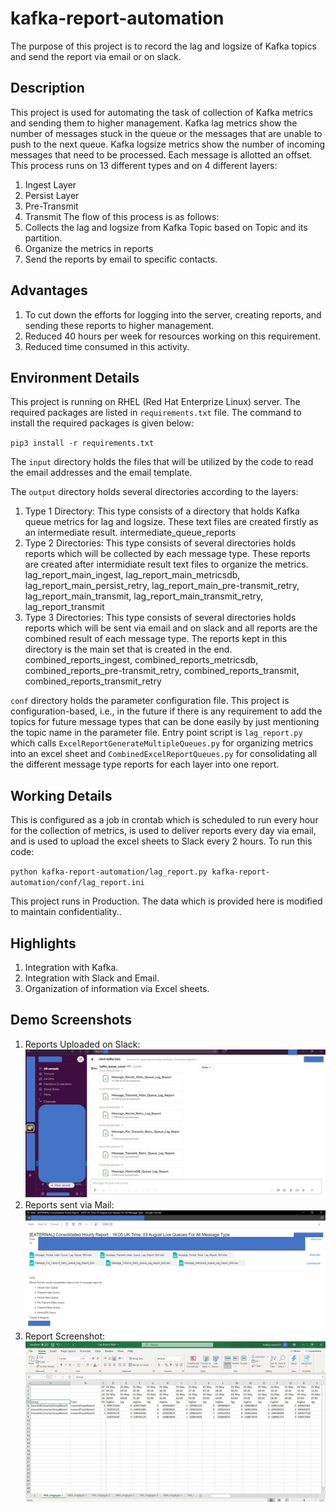 # kafka-report-automation
The purpose of this project is to record the lag and logsize of Kafka topics and send the report via email or on slack. 

## Description
This project is used for automating the task of collection of Kafka metrics and sending them to higher management. Kafka lag metrics show the number of messages stuck in the queue or the messages that are unable to push to the next queue. Kafka logsize metrics show the number of incoming messages that need to be processed. Each message is allotted an offset. This process runs on 13 different types and on 4 different layers:
1. Ingest Layer
2. Persist Layer
3. Pre-Transmit
4. Transmit
The flow of this process is as follows:
1. Collects the lag and logsize from Kafka Topic based on Topic and its partition.
2. Organize the metrics in reports
3. Send the reports by email to specific contacts.

## Advantages
1. To cut down the efforts for logging into the server, creating reports, and sending these reports to higher management.
2. Reduced 40 hours per week for resources working on this requirement.
3. Reduced time consumed in this activity.

## Environment Details
This project is running on RHEL (Red Hat Enterprize Linux) server. The required packages are listed in `requirements.txt` file. The command to install the required packages is given below:

`pip3 install -r requirements.txt`

The `input` directory holds the files that will be utilized by the code to read the email addresses and the email template. 

The `output` directory holds several directories according to the layers:

1. Type 1 Directory: This type consists of a directory that holds Kafka queue metrics for lag and logsize. These text files are created firstly as an intermediate result.
intermediate_queue_reports
2. Type 2 Directories: This type consists of several directories holds reports which will be collected by each message type. These reports are created after intermidiate result text files to organize the metrics.
lag_report_main_ingest, lag_report_main_metricsdb, lag_report_main_persist_retry, lag_report_main_pre-transmit_retry, lag_report_main_transmit, lag_report_main_transmit_retry, lag_report_transmit
3. Type 3 Directories: This type consists of several directories holds reports which will be sent via email and on slack and all reports are the combined result of each message type. The reports kept in this directory is the main set that is created in the end.
combined_reports_ingest, combined_reports_metricsdb, combined_reports_pre-transmit_retry, combined_reports_transmit, combined_reports_transmit_retry

`conf` directory holds the parameter configuration file.
This project is configuration-based, i.e., in the future if there is any requirement to add the topics for future message types that can be done easily by just mentioning the topic name in the parameter file.
Entry point script is `lag_report.py` which calls `ExcelReportGenerateMultipleQueues.py` for organizing metrics into an excel sheet and `CombinedExcelReportQueues.py` for consolidating all the different message type reports for each layer into one report.

## Working Details
This is configured as a job in crontab which is scheduled to run every hour for the collection of metrics, is used to deliver reports every day via email, and is used to upload the excel sheets to Slack every 2 hours.
To run this code:

`python kafka-report-automation/lag_report.py kafka-report-automation/conf/lag_report.ini`

This project runs in Production. The data which is provided here is modified to maintain confidentiality..

## Highlights
1. Integration with Kafka.
2. Integration with Slack and Email.
3. Organization of information via Excel sheets.

## Demo Screenshots
1. Reports Uploaded on Slack:
![Slack Screenshot](https://github.com/Anshita1Saxena/kafka-report-automation/blob/main/demo-image/Slack%20Screenshot.JPG)
2. Reports sent via Mail:
![Email Screenshot](https://github.com/Anshita1Saxena/kafka-report-automation/blob/main/demo-image/Mail%20Screenshot.JPG)
3. Report Screenshot:
![Report Screenshot](https://github.com/Anshita1Saxena/kafka-report-automation/blob/main/demo-image/Report%20Snapshot.JPG)
